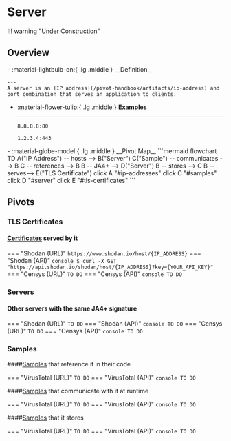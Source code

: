 # Server

!!! warning "Under Construction"

## Overview

<div class="grid cards" markdown>
-   :material-lightbulb-on:{ .lg .middle } __Definition__

    ---
	A server is an [IP address](/pivot-handbook/artifacts/ip-address) and port combination that serves an application to clients.

-   :material-flower-tulip:{ .lg .middle } __Examples__

    ---
    `8.8.8.8:80`
	
	`1.2.3.4:443`
</div>

<div class="grid cards" markdown>
-   :material-globe-model:{ .lg .middle } __Pivot Map__
	```mermaid
	flowchart TD
		A("IP Address") -- hosts --> B("Server")
		C("Sample") -- communicates --> B
		C -- references --> B
		B -- JA4+ --> D("Server")
		B -- stores --> C
		B -- serves--> E("TLS Certificate")
		click A "#ip-addresses"
		click C "#samples"
		click D "#server"
		click E "#tls-certificates"
	```
</div>

## Pivots

### TLS Certificates

#### [Certificates](/pivot-handbook/artifacts/tls_certificate) served by it

=== "Shodan (URL)"
    ```
	https://www.shodan.io/host/{IP_ADDRESS}
    ```
=== "Shodan (API)"
    ``` console
	$ curl -X GET "https://api.shodan.io/shodan/host/{IP_ADDRESS}?key={YOUR_API_KEY}"
    ```
=== "Censys (URL)"
    ```
	TO DO
    ```
=== "Censys (API)"
    ``` console
	TO DO
    ```

### Servers

#### Other servers with the same JA4+ signature

=== "Shodan (URL)"
    ```
	TO DO
    ```
=== "Shodan (API)"
    ``` console
	TO DO
    ```
=== "Censys (URL)"
    ```
	TO DO
    ```
=== "Censys (API)"
    ``` console
	TO DO
    ```

### Samples

####[Samples](/pivot-handbook/artifacts/sample) that reference it in their code

=== "VirusTotal (URL)"
    ```
	TO DO
    ```
=== "VirusTotal (API)"
    ``` console
	TO DO
    ```

####[Samples](/pivot-handbook/artifacts/sample) that communicate with it at runtime

=== "VirusTotal (URL)"
    ```
	TO DO
    ```
=== "VirusTotal (API)"
    ``` console
	TO DO
    ```

####[Samples](/pivot-handbook/artifacts/sample) that it stores

=== "VirusTotal (URL)"
    ```
	TO DO
    ```
=== "VirusTotal (API)"
    ``` console
	TO DO
    ```